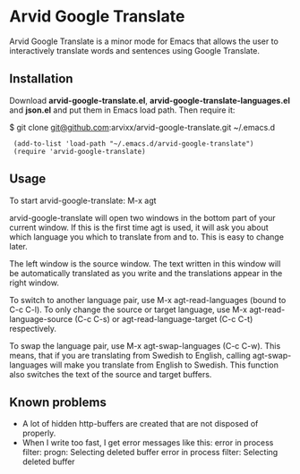 # Arvid Google Translate
Arvid Google Translate is a minor mode for Emacs that allows the user
to interactively translate words and sentences using Google Translate.

## Installation

Download **arvid-google-translate.el**,
**arvid-google-translate-languages.el** and **json.el** and put them
in Emacs load path. Then require it:

   $ git clone git@github.com:arvixx/arvid-google-translate.git ~/.emacs.d

     (add-to-list 'load-path "~/.emacs.d/arvid-google-translate")
     (require 'arvid-google-translate)

## Usage
 To start arvid-google-translate:
    M-x agt

arvid-google-translate will open two windows in the bottom part of
your current window. If this is the first time agt is used, it will
ask you about which language you which to translate from and to. This
is easy to change later.

   The left window is the source window. The text written in this window
will be automatically translated as you write and the translations
appear in the right window.

To switch to another language pair, use M-x agt-read-languages (bound
to C-c C-l). To only change the source or target language, use M-x
agt-read-language-source (C-c C-s) or agt-read-language-target (C-c
C-t) respectively.

To swap the language pair, use M-x agt-swap-languages (C-c C-w). This
means, that if you are translating from Swedish to English, calling
agt-swap-languages will make you translate from English to
Swedish. This function also switches the text of the source and target
buffers.

## Known problems

* A lot of hidden http-buffers are created that are not disposed of
  properly.
* When I write too fast, I get error messages like this:
  error in process filter: progn: Selecting deleted buffer
  error in process filter: Selecting deleted buffer
